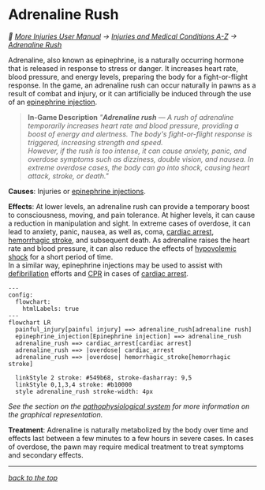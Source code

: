 # Adrenaline Rush

<!-- @generate_breadcrumb_trail {"template": "_:file_folder: {0}_", "connector": " $\\rightarrow$ "} -->
_:file_folder: [More Injuries User Manual](/docs/content/README.md) $\rightarrow$ [Injuries and Medical Conditions A-Z](/docs/content/injuries-and-medical-conditions-a-z/README.md) $\rightarrow$ [Adrenaline Rush](/docs/content/injuries-and-medical-conditions-a-z/adrenaline-rush.md)_
<!-- @end_generated_block -->

Adrenaline, also known as epinephrine, is a naturally occurring hormone that is released in response to stress or danger. It increases heart rate, blood pressure, and energy levels, preparing the body for a fight-or-flight response. In the game, an adrenaline rush can occur naturally in pawns as a result of combat and injury, or it can artificially be induced through the use of an [epinephrine injection](#epinephrine-autoinjector).

> **In-Game Description**
> _"**Adrenaline rush** &mdash; A rush of adrenaline temporarily increases heart rate and blood pressure, providing a boost of energy and alertness. The body's fight-or-flight response is triggered, increasing strength and speed.  
> However, if the rush is too intense, it can cause anxiety, panic, and overdose symptoms such as dizziness, double vision, and nausea. In extreme overdose cases, the body can go into shock, causing heart attack, stroke, or death."_

**Causes**: Injuries or [epinephrine injections](#epinephrine-autoinjector).

**Effects**: At lower levels, an adrenaline rush can provide a temporary boost to consciousness, moving, and pain tolerance. At higher levels, it can cause a reduction in manipulation and sight. In extreme cases of overdose, it can lead to anxiety, panic, nausea, as well as, coma, [cardiac arrest](#cardiac-arrest), [hemorrhagic stroke](#hemorrhagic-stroke), and subsequent death. As adrenaline raises the heart rate and blood pressure, it can also reduce the effects of [hypovolemic shock](#hypovolemic-shock) for a short period of time.  
In a similar way, epinephrine injections may be used to assist with [defibrillation](#defibrillator) efforts and [CPR](#cpr) in cases of [cardiac arrest](#cardiac-arrest).

```mermaid
---
config:
  flowchart:
    htmlLabels: true
---
flowchart LR
  painful_injury[painful injury] ==> adrenaline_rush[adrenaline rush]
  epinephrine_injection[Epinephrine injection] ==> adrenaline_rush
  adrenaline_rush ==> cardiac_arrest[cardiac arrest]
  adrenaline_rush ==> |overdose| cardiac_arrest
  adrenaline_rush ==> |overdose| hemorrhagic_stroke[hemorrhagic stroke]

  linkStyle 2 stroke: #549b68, stroke-dasharray: 9,5
  linkStyle 0,1,3,4 stroke: #b10000
  style adrenaline_rush stroke-width: 4px
```

*See the section on the [pathophysiological system](#pathophysiological-system) for more information on the graphical representation.*

**Treatment**: Adrenaline is naturally metabolized by the body over time and effects last between a few minutes to a few hours in severe cases. In cases of overdose, the pawn may require medical treatment to treat symptoms and secondary effects.

<!-- @generate_link_to_top {"template": "---\n_[back to the top]({1})_"} -->
---
_[back to the top](#adrenaline-rush)_
<!-- @end_generated_block -->
